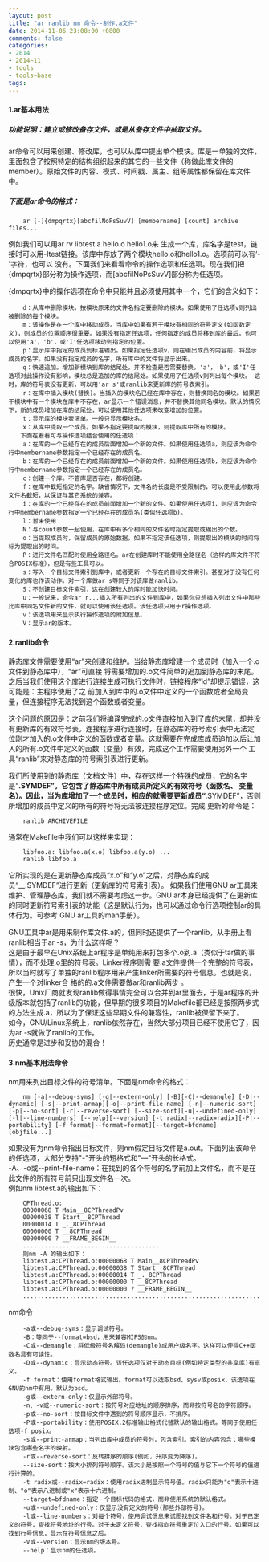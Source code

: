 ```yaml
---
layout: post
title: "ar ranlib nm 命令--制作.a文件"
date: 2014-11-06 23:08:00 +0800
comments: false
categories:
- 2014
- 2014~11
- tools
- tools~base
tags:
---
```

#### 1.ar基本用法
##### 功能说明：建立或修改备存文件，或是从备存文件中抽取文件。
ar命令可以用来创建、修改库，也可以从库中提出单个模块。库是一单独的文件，里面包含了按照特定的结构组织起来的其它的一些文件（称做此库文件的member）。原始文件的内容、模式、时间戳、属主、组等属性都保留在库文件中。
<!--more-->
##### 下面是ar命令的格式：
```
	ar [-]{dmpqrtx}[abcfilNoPsSuvV] [membername] [count] archive files...  
```

例如我们可以用ar rv libtest.a hello.o hello1.o来 生成一个库，库名字是test，链接时可以用-ltest链接。该库中存放了两个模块hello.o和hello1.o。选项前可以有‘-'字符，也可以 没有。下面我们来看看命令的操作选项和任选项。现在我们把{dmpqrtx}部分称为操作选项，而[abcfilNoPsSuvV]部分称为任选项。

{dmpqrtx}中的操作选项在命令中只能并且必须使用其中一个，它们的含义如下：
```
	d：从库中删除模块。按模块原来的文件名指定要删除的模块。如果使用了任选项v则列出被删除的每个模块。  
	m：该操作是在一个库中移动成员。当库中如果有若干模块有相同的符号定义(如函数定义)，则成员的位置顺序很重要。如果没有指定任选项，任何指定的成员将移到库的最后。也可以使用'a'，'b'，或'I'任选项移动到指定的位置。  
	p：显示库中指定的成员到标准输出。如果指定任选项v，则在输出成员的内容前，将显示成员的名字。如果没有指定成员的名字，所有库中的文件将显示出来。  
	q：快速追加。增加新模块到库的结尾处。并不检查是否需要替换。'a'，'b'，或'I'任选项对此操作没有影响，模块总是追加的库的结尾处。如果使用了任选项v则列出每个模块。 这时，库的符号表没有更新，可以用'ar s'或ranlib来更新库的符号表索引。  
	r：在库中插入模块(替换)。当插入的模块名已经在库中存在，则替换同名的模块。如果若干模块中有一个模块在库中不存在，ar显示一个错误消息，并不替换其他同名模块。默认的情况下，新的成员增加在库的结尾处，可以使用其他任选项来改变增加的位置。  
	t：显示库的模块表清单。一般只显示模块名。  
	x：从库中提取一个成员。如果不指定要提取的模块，则提取库中所有的模块。  
　　下面在看看可与操作选项结合使用的任选项：  
	a：在库的一个已经存在的成员后面增加一个新的文件。如果使用任选项a，则应该为命令行中membername参数指定一个已经存在的成员名。  
	b：在库的一个已经存在的成员前面增加一个新的文件。如果使用任选项b，则应该为命令行中membername参数指定一个已经存在的成员名。  
	c：创建一个库。不管库是否存在，都将创建。  
	f：在库中截短指定的名字。缺省情况下，文件名的长度是不受限制的，可以使用此参数将文件名截短，以保证与其它系统的兼容。  
	i：在库的一个已经存在的成员前面增加一个新的文件。如果使用任选项i，则应该为命令行中membername参数指定一个已经存在的成员名(类似任选项b)。  
	l：暂未使用  
	N：与count参数一起使用，在库中有多个相同的文件名时指定提取或输出的个数。  
	o：当提取成员时，保留成员的原始数据。如果不指定该任选项，则提取出的模块的时间将标为提取出的时间。  
	P：进行文件名匹配时使用全路径名。ar在创建库时不能使用全路径名（这样的库文件不符合POSIX标准），但是有些工具可以。  
	s：写入一个目标文件索引到库中，或者更新一个存在的目标文件索引。甚至对于没有任何变化的库也作该动作。对一个库做ar s等同于对该库做ranlib。  
	S：不创建目标文件索引，这在创建较大的库时能加快时间。  
	u：一般说来，命令ar r...插入所有列出的文件到库中，如果你只想插入列出文件中那些比库中同名文件新的文件，就可以使用该任选项。该任选项只用于r操作选项。  
	v：该选项用来显示执行操作选项的附加信息。  
	V：显示ar的版本。  
```

#### 2.ranlib命令

静态库文件需要使用“ar”来创建和维护。当给静态库增建一个成员时（加入一个.o文件到静态库中），“ar”可直接 将需要增加的.o文件简单的追加到静态库的末尾。之后当我们使用这个库进行连接生成可执行文件时，链接程序“ld”却提示错误，这可能是：主程序使用了之 前加入到库中的.o文件中定义的一个函数或者全局变量，但连接程序无法找到这个函数或者变量。 

这个问题的原因是：之前我们将编译完成的.o文件直接加入到了库的末尾，却并没有更新库的有效符号表。连接程序进行连接时，在静态库的符号索引表中无法定 位刚才加入的.o文件中定义的函数或者变量。这就需要在完成库成员追加以后让加入的所有.o文件中定义的函数（变量）有效，完成这个工作需要使用另外一个 工具“ranlib”来对静态库的符号索引表进行更新。 

我们所使用到的静态库（文档文件）中，存在这样一个特殊的成员，它的名字是“__.SYMDEF”。它包含了静态库中所有成员所定义的有效符号（函数名、 变量名）。因此，当为库增加了一个成员时，相应的就需要更新成员“__.SYMDEF”，否则所增加的成员中定义的所有的符号将无法被连接程序定位。完成 更新的命令是： 
```
	ranlib ARCHIVEFILE 
```
通常在Makefile中我们可以这样来实现：
```
	libfoo.a: libfoo.a(x.o) libfoo.a(y.o) ... 
	ranlib libfoo.a 
```
它所实现的是在更新静态库成员“x.o”和“y.o”之后，对静态库的成员“__.SYMDEF”进行更新（更新库的符号索引表）。 
如果我们使用GNU ar工具来维护、管理静态库，我们就不需要考虑这一步。GNU ar本身已经提供了在更新库的同时更新符号索引表的功能（这是默认行为，也可以通过命令行选项控制ar的具体行为。可参考 GNU ar工具的man手册）。  
 
GNU工具中ar是用来制作库文件.a的，但同时还提供了一个ranlib，从手册上看ranlib相当于ar -s，为什么这样呢？  
这是由于最早在Unix系统上ar程序是单纯用来打包多个.o到.a（类似于tar做的事情），而不处理.o里的符号表。Linker程序则需 要.a文件提供一个完整的符号表，所以当时就写了单独的ranlib程序用来产生linker所需要的符号信息。也就是说，产生一个对linker合 格的的.a文件需要做ar和ranlib两步 。  
很快，Unix厂商就发现ranlib做得事情完全可以合并到ar里面去，于是ar程序的升级版本就包括了ranlib的功能，但早期的很多项目的Makefile都已经是按照两步式的方法生成.a，所以为了保证这些早期文件的兼容性，ranlib被保留下来了。  
如今，GNU/Linux系统上，ranlib依然存在，当然大部分项目已经不使用它了，因为ar -s就做了ranlib的工作。  
历史通常是进步和妥协的混合！
#### 3.nm基本用法命令
nm用来列出目标文件的符号清单。下面是nm命令的格式：
```
	nm [-a|--debug-syms] [-g|--extern-only] [-B][-C|--demangle] [-D|--dynamic] [-s|--print-armap][-o|--print-file-name] [-n|--numeric-sort][-p|--no-sort] [-r|--reverse-sort] [--size-sort][-u|--undefined-only] [-l|--line-numbers] [--help][--version] [-t radix|--radix=radix][-P|--portability] [-f format|--format=format][--target=bfdname] [objfile...]
```
如果没有为nm命令指出目标文件，则nm假定目标文件是a.out。下面列出该命令的任选项，大部分支持"-"开头的短格式和"—"开头的长格式。  
-A、-o或--print-file-name：在找到的各个符号的名字前加上文件名，而不是在此文件的所有符号前只出现文件名一次。  
例如nm libtest.a的输出如下：
```
	CPThread.o:
	00000068 T Main__8CPThreadPv
	00000038 T Start__8CPThread
	00000014 T _._8CPThread
	00000000 T __8CPThread
	00000000 ? __FRAME_BEGIN__
	.......................................
	则nm -A 的输出如下：
	libtest.a:CPThread.o:00000068 T Main__8CPThreadPv
	libtest.a:CPThread.o:00000038 T Start__8CPThread
	libtest.a:CPThread.o:00000014 T _._8CPThread
	libtest.a:CPThread.o:00000000 T __8CPThread
	libtest.a:CPThread.o:00000000 ? __FRAME_BEGIN__
	..................................................................
```
nm命令
```
	-a或--debug-syms：显示调试符号。  
	-B：等同于--format=bsd，用来兼容MIPS的nm。  
	-C或--demangle：将低级符号名解码(demangle)成用户级名字。这样可以使得C++函数名具有可读性。  
	-D或--dynamic：显示动态符号。该任选项仅对于动态目标(例如特定类型的共享库)有意义。  
	-f format：使用format格式输出。format可以选取bsd、sysv或posix，该选项在GNU的nm中有用。默认为bsd。  
	-g或--extern-only：仅显示外部符号。  
	-n、-v或--numeric-sort：按符号对应地址的顺序排序，而非按符号名的字符顺序。  
	-p或--no-sort：按目标文件中遇到的符号顺序显示，不排序。  
	-P或--portability：使用POSIX.2标准输出格式代替默认的输出格式。等同于使用任选项-f posix。  
	-s或--print-armap：当列出库中成员的符号时，包含索引。索引的内容包含：哪些模块包含哪些名字的映射。  
	-r或--reverse-sort：反转排序的顺序(例如，升序变为降序)。  
	--size-sort：按大小排列符号顺序。该大小是按照一个符号的值与它下一个符号的值进行计算的。  
	-t radix或--radix=radix：使用radix进制显示符号值。radix只能为"d"表示十进制、"o"表示八进制或"x"表示十六进制。  
	--target=bfdname：指定一个目标代码的格式，而非使用系统的默认格式。  
	-u或--undefined-only：仅显示没有定义的符号(那些外部符号)。  
	-l或--line-numbers：对每个符号，使用调试信息来试图找到文件名和行号。对于已定义的符号，查找符号地址的行号。对于未定义符号，查找指向符号重定位入口的行号。如果可以找到行号信息，显示在符号信息之后。  
	-V或--version：显示nm的版本号。  
	--help：显示nm的任选项。
```
